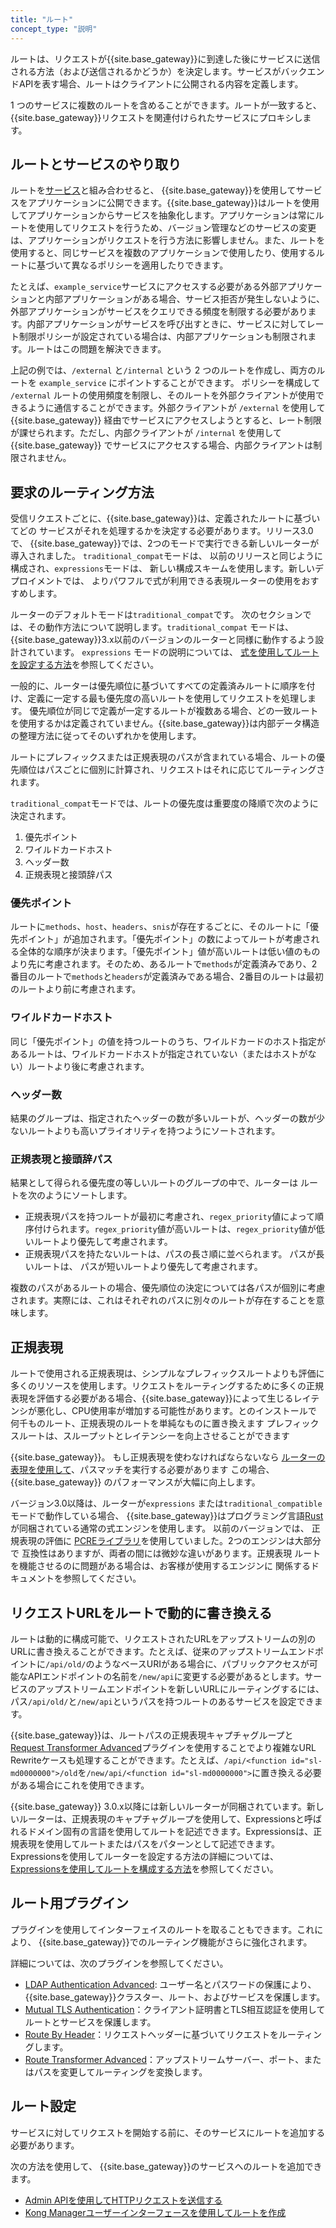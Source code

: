 ```yaml
---
title: "ルート"
concept_type: "説明"
---
```

ルートは、リクエストが{{site.base_gateway}}に到達した後にサービスに送信される方法（および送信されるかどうか）を決定します。サービスがバックエンドAPIを表す場合、ルートはクライアントに公開される内容を定義します。

1 つのサービスに複数のルートを含めることができます。ルートが一致すると、 {{site.base_gateway}}リクエストを関連付けられたサービスにプロキシします。

ルートとサービスのやり取り
-------------

ルートを[サービス](/gateway/{{page.release}}/key-concepts/services/)と組み合わせると、 {{site.base_gateway}}を使用してサービスをアプリケーションに公開できます。{{site.base_gateway}}はルートを使用してアプリケーションからサービスを抽象化します。アプリケーションは常にルートを使用してリクエストを行うため、バージョン管理などのサービスの変更は、アプリケーションがリクエストを行う方法に影響しません。また、ルートを使用すると、同じサービスを複数のアプリケーションで使用したり、使用するルートに基づいて異なるポリシーを適用したりできます。

たとえば、`example_service`サービスにアクセスする必要がある外部アプリケーションと内部アプリケーションがある場合、サービス拒否が発生しないように、外部アプリケーションがサービスをクエリできる頻度を制限する必要があります。内部アプリケーションがサービスを呼び出すときに、サービスに対してレート制限ポリシーが設定されている場合は、内部アプリケーションも制限されます。ルートはこの問題を解決できます。

上記の例では、`/external` と`/internal` という 2 つのルートを作成し、両方のルートを `example_service` にポイントすることができます。 ポリシーを構成して `/external` ルートの使用頻度を制限し、そのルートを外部クライアントが使用できるように通信することができます。外部クライアントが `/external` を使用して {{site.base_gateway}} 経由でサービスにアクセスしようとすると、レート制限が課せられます。ただし、内部クライアントが `/internal` を使用して {{site.base_gateway}} でサービスにアクセスする場合、内部クライアントは制限されません。

要求のルーティング方法
-----------

受信リクエストごとに、{{site.base_gateway}}は、定義されたルートに基づいてどの
サービスがそれを処理するかを決定する必要があります。リリース3\.0で、
{{site.base_gateway}}では、2つのモードで実行できる新しいルーターが導入されました。
`traditional_compat`モードは、
以前のリリースと同じように構成され、`expressions`モードは、
新しい構成スキームを使用します。新しいデプロイメントでは、
よりパワフルで式が利用できる表現ルーターの使用をおすすめします。

ルーターのデフォルトモードは`traditional_compat`です。
次のセクションでは、その動作方法について説明します。`traditional_compat`
モードは、
{{site.base_gateway}}3\.x以前のバージョンのルーターと同様に動作するよう設計されています。
`expressions` モードの説明については、
[式を使用してルートを設定する方法](expressions)を参照してください。

一般的に、ルーターは優先順位に基づいてすべての定義済みルートに順序を付け、定義に一定する最も優先度の高いルートを使用してリクエストを処理します。
優先順位が同じで定義が一定するルートが複数ある場合、どの一致ルートを使用するかは定義されていません。{{site.base_gateway}}は内部データ構造の整理方法に従ってそのいずれかを使用します。

ルートにプレフィックスまたは正規表現のパスが含まれている場合、ルートの優先順位はパスごとに個別に計算され、リクエストはそれに応じてルーティングされます。

`traditional_compat`モードでは、ルートの優先度は重要度の降順で次のように決定されます。

1. 優先ポイント
2. ワイルドカードホスト
3. ヘッダー数
4. 正規表現と接頭辞パス

### 優先ポイント

ルートに`methods`、`host`、`headers`、`snis`が存在するごとに、そのルートに「優先ポイント」が追加されます。「優先ポイント」の数によってルートが考慮される全体的な順序が決まります。「優先ポイント」値が高いルートは低い値のものより先に考慮されます。そのため、あるルートで`methods`が定義済みであり、2番目のルートで`methods`と`headers`が定義済みである場合、2番目のルートは最初のルートより前に考慮されます。

### ワイルドカードホスト

同じ「優先ポイント」の値を持つルートのうち、ワイルドカードのホスト指定があるルートは、ワイルドカードホストが指定されていない（またはホストがない）ルートより後に考慮されます。

### ヘッダー数

結果のグループは、指定されたヘッダーの数が多いルートが、ヘッダーの数が少ないルートよりも高いプライオリティを持つようにソートされます。

### 正規表現と接頭辞パス

結果として得られる優先度の等しいルートのグループの中で、ルーターは
ルートを次のようにソートします。

* 正規表現パスを持つルートが最初に考慮され、`regex_priority`値によって順序付けられます。`regex_priority`値が高いルートは、`regex_priority`値が低いルートより優先して考慮されます。
* 正規表現パスを持たないルートは、パスの長さ順に並べられます。 パスが長いルートは、 パスが短いルートより優先して考慮されます。

複数のパスがあるルートの場合、優先順位の決定については各パスが個別に考慮されます。実際には、これはそれぞれのパスに別々のルートが存在することを意味します。

正規表現
----

ルートで使用される正規表現は、シンプルなプレフィックスルートよりも評価に多くのリソースを使用します。リクエストをルーティングするために多くの正規表現を評価する必要がある場合、{{site.base_gateway}}によって生じるレイテンシが悪化し、CPU使用率が増加する可能性があります。とのインストールで
何千ものルート、正規表現のルートを単純なものに置き換えます
プレフィックスルートは、スループットとレイテンシーを向上させることができます

{{site.base_gateway}}。 もし正規表現を使わなければならないなら
[ルーターの表現を使用して](expressions)、パスマッチを実行する必要があります
この場合、{{site.base_gateway}} のパフォーマンスが大幅に向上します。

バージョン3\.0以降は、ルーターが`expressions`
または`traditional_compatible`モードで動作している場合、
{{site.base_gateway}}はプログラミング言語[Rust](https://docs.rs/regex/latest/regex/)が同梱されている通常の式エンジンを使用します。
以前のバージョンでは、
正規表現の評価に
[PCREライブラリ](https://www.pcre.org/original/doc/html/pcrepattern.html)を使用していました。2つのエンジンは大部分で
互換性はありますが、両者の間には微妙な違いがあります。正規表現
ルートを機能させるのに問題がある場合は、お客様が使用するエンジンに
関係するドキュメントを参照してください。

リクエストURLをルートで動的に書き換える
---------------------

ルートは動的に構成可能で、リクエストされたURLをアップストリームの別のURLに書き換えることができます。たとえば、従来のアップストリームエンドポイントに`/api/old/`のようなベースURIがある場合に、パブリックアクセスが可能なAPIエンドポイントの名前を`/new/api`に変更する必要があるとします。サービスのアップストリームエンドポイントを新しいURLにルーティングするには、パス`/api/old/`と`/new/api`というパスを持つルートのあるサービスを設定できます。


{{site.base_gateway}}は、ルートパスの正規表現キャプチャグループと[Request Transformer Advanced](/hub/kong-inc/request-transformer-advanced/)プラグインを使用することでより複雑なURL Rewriteケースも処理することができます。たとえば、`/api/<function id="sl-md0000000">/old`を`/new/api/<function id="sl-md0000000">`に置き換える必要がある場合にこれを使用できます。


{{site.base_gateway}} 3\.0\.x以降には新しいルーターが同梱されています。新しいルーターは、正規表現のキャプチャグループを使用して、Expressionsと呼ばれるドメイン固有の言語を使用してルートを記述できます。Expressionsは、正規表現を使用してルートまたはパスをパターンとして記述できます。Expressionsを使用してルーターを設定する方法の詳細については、[Expressionsを使用してルートを構成する方法](/gateway/{{page.release}}/key-concepts/routes/expressions/)を参照してください。

ルート用プラグイン
---------

プラグインを使用してインターフェイスのルートを取ることもできます。これにより、 {{site.base_gateway}}でのルーティング機能がさらに強化されます。

詳細については、次のプラグインを参照してください。

* [LDAP Authentication Advanced](/hub/kong-inc/ldap-auth-advanced/): ユーザー名とパスワードの保護により、 {{site.base_gateway}}クラスター、ルート、およびサービスを保護します。
* [Mutual TLS Authentication](/hub/kong-inc/mtls-auth/)：クライアント証明書とTLS相互認証を使用してルートとサービスを保護します。
* [Route By Header](/hub/kong-inc/route-by-header/)：リクエストヘッダーに基づいてリクエストをルーティングします。
* [Route Transformer Advanced](/hub/kong-inc/route-transformer-advanced/)：アップストリームサーバー、ポート、またはパスを変更してルーティングを変換します。

ルート設定
-----

サービスに対してリクエストを開始する前に、そのサービスにルートを追加する必要があります。

次の方法を使用して、 {{site.base_gateway}}のサービスへのルートを追加できます。

* [Admin APIを使用してHTTPリクエストを送信する](/gateway/{{page.release}}/get-started/services-and-routes/)
* [Kong Managerユーザーインターフェースを使用してルートを作成](/gateway/{{page.release}}/kong-manager/get-started/services-and-routes/)

